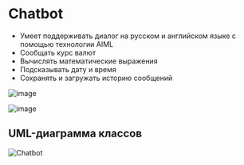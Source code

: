 # Chatbot
- Умеет поддерживать диалог на русском и английском языке с помощью технологии AIML
- Сообщать курс валют
- Вычислять математические выражения
- Подсказывать дату и время
- Сохранять и загружать историю сообщений

![image](https://github.com/Lisoferma/ChatBot/assets/115818156/3f516846-17e0-4d39-ba55-71d706f8af96 "Окно логина")

![image](https://github.com/Lisoferma/ChatBot/assets/115818156/301868e3-03f5-417c-abbe-739d92235f95 "Чат с ботом")

## UML-диаграмма классов
![Chatbot](https://github.com/Lisoferma/ChatBot/assets/115818156/073c1f1f-5c48-4a2a-9eb8-3f7178077e97)
